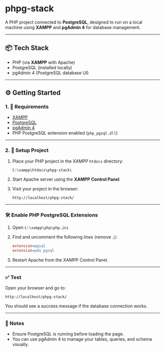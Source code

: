 # phpg-stack

A PHP project connected to **PostgreSQL**, designed to run on a local machine using **XAMPP** and **pgAdmin 4** for database management.

---

## 📦 Tech Stack

- PHP (via **XAMPP** with Apache)
- PostgreSQL (installed locally)
- pgAdmin 4 (PostgreSQL database UI)

---

## ⚙️ Getting Started

### 1. 🔧 Requirements

- [XAMPP](https://www.apachefriends.org/)
- [PostgreSQL](https://www.postgresql.org/download/)
- [pgAdmin 4](https://www.pgadmin.org/download/)
- PHP PostgreSQL extension enabled (`php_pgsql.dll`)

---

### 2. 📁 Setup Project

1. Place your PHP project in the XAMPP `htdocs` directory:

    ```
    C:\xampp\htdocs\phpg-stack\
    ```

2. Start Apache server using the **XAMPP Control Panel**.

3. Visit your project in the browser:

    ```
    http://localhost/phpg-stack/
    ```

---

### 🛠️ Enable PHP PostgreSQL Extensions

1. Open `C:\xampp\php\php.ini`
2. Find and uncomment the following lines (remove `;`):

    ```ini
    extension=pgsql
    extension=pdo_pgsql
    ```

3. Restart Apache from the XAMPP Control Panel.

---

### ✅ Test

Open your browser and go to:

```
http://localhost/phpg-stack/
```

You should see a success message if the database connection works.

---

### 📌 Notes

- Ensure PostgreSQL is running before loading the page.
- You can use pgAdmin 4 to manage your tables, queries, and schema visually.